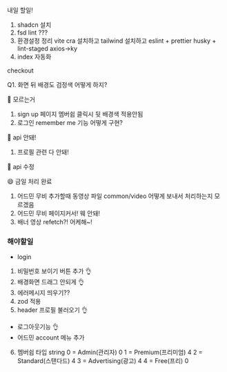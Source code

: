 내일 할일!

1. shadcn 설치
2. fsd lint ???
3. 환경설정 정리
   vite cra 설치하고
   tailwind 설치하고
   eslint + prettier
   husky + lint-staged
   axios->ky
4. index 자동화

checkout

Q1. 화면 뒤 배경도 검정색 어떻게 하지?

🔺 모르는거

1. sign up 페이지 멤버쉽 클릭시 뒷 배경색 적용안됨
2. 로그인 remember me 기능 어떻게 구현?

🔺 api 안돼!

1. 프로필 관련 다 안돼!

🔺 api 수정

😄 금일 처리 완료

1. 어드민 무비 추가할때 동영상 파일 common/video 어떻게 보내서 처리하는지 모르겠음
2. 어드민 무비 페이지커서! 웨 안돼!
3. 배너 영상 refetch?! 어케해~!

### 해야할일

- login

1. 비밀번호 보이기 버튼 추가 👌
2. 배경화면 드래그 안되게 👌
3. 에러메시지 띄우기??
4. zod 적용
5. header 프로필 불러오기 👌

- 로그아웃기능 👌
- 어드민 account 메뉴 추가

6. 멤버쉽 타입
   string
   0 = Admin(관리자) 0
   1 = Premium(프리미엄) 4
   2 = Standard(스탠다드) 4
   3 = Advertising(광고) 4
   4 = Free(프리) 0
